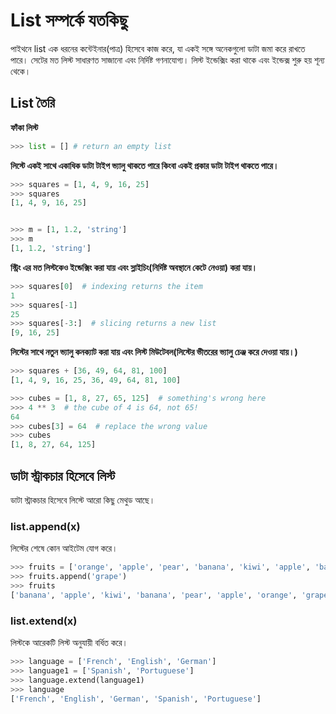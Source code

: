 # List সম্পর্কে যতকিছু

পাইথনে list এক ধরনের কন্টেইনার(পাত্র) হিসেবে কাজ করে, যা একই সঙ্গে অনেকগুলো ডাটা জমা করে রাখতে পারে। 
সেটের মত লিস্ট সাধারণত সাজানো এবং নির্দিষ্ট গণনাযোগ্য। লিস্ট ইন্ডেক্সিং করা থাকে এবং ইন্ডেক্স শুরু হয় শূন্য থেকে। 

## List তৈরি

**ফাঁকা লিস্ট** 
```py
>>> list = [] # return an empty list
```

**লিস্টে একই সাথে একাধিক ডাটা টাইপ ভ্যালু থাকতে পারে কিংবা একই প্রকার ডাটা টাইপ থাকতে পারে।** 
```py
>>> squares = [1, 4, 9, 16, 25]
>>> squares
[1, 4, 9, 16, 25]
```
```py

>>> m = [1, 1.2, 'string']
>>> m
[1, 1.2, 'string']
```

**স্ট্রিং এর মত লিস্টকেও ইন্ডেক্সিং করা যায় এবং স্লাইচিং(নির্দিষ্ট অবস্থানে কেটে নেওয়া) করা যায়।**
```py
>>> squares[0]  # indexing returns the item
1
>>> squares[-1]
25
>>> squares[-3:]  # slicing returns a new list
[9, 16, 25]
```

**লিস্টের সাথে নতুন ভ্যালু কনক্যাট করা যায় এবং লিস্ট মিউটেবল(লিস্টের ভীতরের ভ্যালু চেঞ্জ করে দেওয়া যায়।)**
```py
>>> squares + [36, 49, 64, 81, 100]
[1, 4, 9, 16, 25, 36, 49, 64, 81, 100]

>>> cubes = [1, 8, 27, 65, 125]  # something's wrong here
>>> 4 ** 3  # the cube of 4 is 64, not 65!
64
>>> cubes[3] = 64  # replace the wrong value
>>> cubes
[1, 8, 27, 64, 125]
```

## ডাটা স্ট্রাকচার হিসেবে লিস্ট

ডাটা স্ট্রাকচার হিসেবে লিস্টে আরো কিছু মেথুড আছে। 

### list.append(x)
লিস্টের শেষে কোন আইটেম যোগ করে।

```py
>>> fruits = ['orange', 'apple', 'pear', 'banana', 'kiwi', 'apple', 'banana']
>>> fruits.append('grape')
>>> fruits
['banana', 'apple', 'kiwi', 'banana', 'pear', 'apple', 'orange', 'grape']

```

### list.extend(x)

লিস্টকে আরেকটি লিস্ট অনুযায়ী বর্ধিত করে। 

```py
>>> language = ['French', 'English', 'German']
>>> language1 = ['Spanish', 'Portuguese']
>>> language.extend(language1)
>>> language
['French', 'English', 'German', 'Spanish', 'Portuguese']
```

### 
